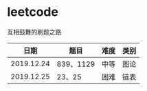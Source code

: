 # leetcode
互相鼓舞的刷题之路

| 日期| 题目|难度|类别|
|--|--|--|--|
|2019.12.24| 839、1129| 中等| 图论|
|2019.12.25| 23、25| 困难| 链表|